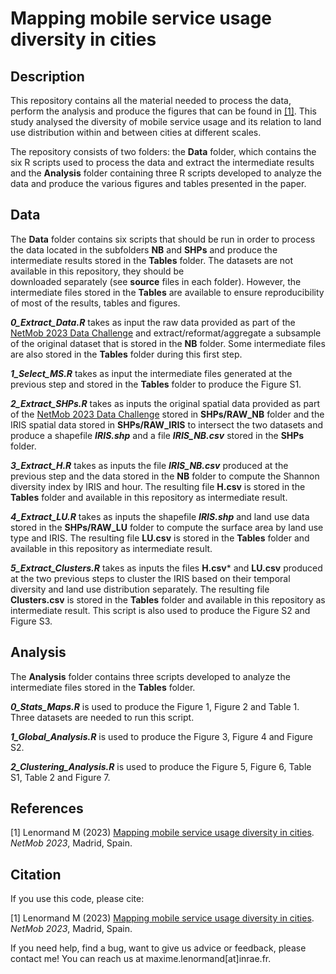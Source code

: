 Mapping mobile service usage diversity in cities
========================================================================

## Description

This repository contains all the material needed to process the data, perform 
the analysis and produce the figures that can be found in 
[[1]](https://arxiv.org/abs/2311.06269). This study analysed the diversity of 
mobile service usage and its relation to land use distribution within and 
between cities at different scales.

The repository consists of two folders: the **Data** folder, which contains the 
six R scripts used to process the data and extract the intermediate results and
the **Analysis** folder containing three R scripts developed to analyze the data
and produce the various figures and tables presented in the paper. 

## Data

The **Data** folder contains six scripts that should be run in order to 
process the data located in the subfolders **NB** and 
**SHPs** and produce the intermediate results stored in the **Tables** folder.
The datasets are not available in this repository, they should be  
downloaded separately (see **source** files in each folder). However, the 
intermediate files stored in the **Tables** are available to ensure 
reproducibility of most of the results, tables and figures.

***0_Extract_Data.R*** takes as input the raw data provided as 
part of the
[NetMob 2023 Data Challenge](https://netmob2023challenge.networks.imdea.org/) 
and extract/reformat/aggregate a subsample of the original dataset that is 
stored in the **NB** folder. Some intermediate files are also stored in the 
**Tables** folder during this first step.   

***1_Select_MS.R*** takes as input the intermediate files generated at the
previous step and stored in the **Tables** folder to produce the Figure S1.

***2_Extract_SHPs.R*** takes as inputs the original spatial data provided as 
part of the
[NetMob 2023 Data Challenge](https://netmob2023challenge.networks.imdea.org/) 
stored in **SHPs/RAW_NB** folder and the IRIS spatial data stored in 
**SHPs/RAW_IRIS** to intersect the two datasets and produce a shapefile 
***IRIS.shp*** and a file ***IRIS_NB.csv*** stored in the **SHPs** folder.

***3_Extract_H.R*** takes as inputs the file ***IRIS_NB.csv*** produced at the 
previous step and the data stored in the **NB** folder to compute the Shannon 
diversity index by IRIS and hour. The resulting file **H.csv** is stored in the 
**Tables** folder and available in this repository as intermediate result.

***4_Extract_LU.R*** takes as inputs the shapefile ***IRIS.shp*** and land use 
data stored in the **SHPs/RAW_LU** folder to compute 
the surface area by land use type and IRIS. The resulting file **LU.csv** is 
stored in the **Tables** folder and available in this repository as intermediate
result.

***5_Extract_Clusters.R*** takes as inputs the files **H.csv*** and **LU.csv** 
produced at the two previous steps to cluster the IRIS based on their temporal
diversity and land use distribution separately. The resulting file 
**Clusters.csv** is stored in the **Tables** folder and available in this 
repository as intermediate result. This script is also used to produce the 
Figure S2 and Figure S3.

## Analysis

The **Analysis** folder contains three scripts developed to analyze the 
intermediate files stored in the **Tables** folder.

***0_Stats_Maps.R*** is used to produce the Figure 1, Figure 2 and Table 1. 
Three datasets are needed to run this script.

***1_Global_Analysis.R*** is used to produce the Figure 3, Figure 4 and 
Figure S2.

***2_Clustering_Analysis.R*** is used to produce the Figure 5, Figure 6, 
Table S1, Table 2 and Figure 7.

## References

[1] Lenormand M (2023) [Mapping mobile service usage diversity in cities](https://arxiv.org/abs/2311.06269). *NetMob 2023*, Madrid, Spain.  

## Citation

If you use this code, please cite:

[1] Lenormand M (2023) [Mapping mobile service usage diversity in cities](https://arxiv.org/abs/2311.06269). *NetMob 2023*, Madrid, Spain.  

If you need help, find a bug, want to give us advice or feedback, please contact me!
You can reach us at maxime.lenormand[at]inrae.fr.
